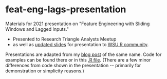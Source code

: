 # feat-eng-lags-presentation
Materials for 2021 presentation on "Feature Engineering with Sliding Windows and Lagged Inputs." 

* Presented to Research Triangle Analysts Meetup 
* as well as [updated slides](https://github.com/brshallo/feat-eng-lags-presentation/blob/main/presentations/rstats-wsu.pdf) for presentation to [WSU R community](https://cereo.wsu.edu/r-working-group/).

Presentations are adapted from my [blog post](https://www.bryanshalloway.com/2020/10/12/window-functions-for-resampling/) of the same name. Code for examples can be found there or in this [.R file](https://github.com/brshallo/feat-eng-lags-presentation/blob/main/R/feat-engineering-lags.R). (There are a few minor differences from code shown in the presentation -- primarily for demonstration or simplicity reasons.)